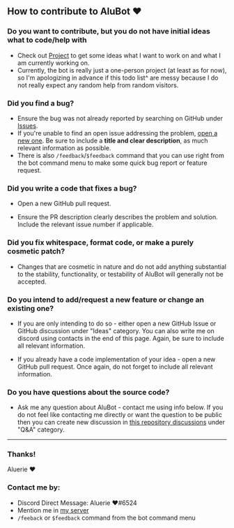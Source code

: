 ## How to contribute to AluBot ❤

### Do you want to contribute, but you do not have initial ideas what to code/help with

* Check out [Project](https://github.com/users/Aluerie/projects/8/views/1) to get some ideas what I want to work on 
and what I am currently working on. 
* Currently, the bot is really just a one-person project (at least as for now), 
so I'm apologizing in advance if this todo list^ are messy because 
I do not really expect any random help from random visitors.

### Did you find a bug?

* Ensure the bug was not already reported by searching on GitHub under 
[Issues](https://github.com/Aluerie/AluBot/issues).
* If you're unable to find an open issue addressing the problem, 
[open a new one](https://github.com/Aluerie/AluBot/issues/new). 
Be sure to include a **title and clear description**, as much relevant information as possible.
* There is also `/feedback`/`$feedback` command that you can use right from the bot command menu to make some quick
bug report or feature request.

### Did you write a code that fixes a bug?

* Open a new GitHub pull request.

* Ensure the PR description clearly describes the problem and solution. Include the relevant issue number if applicable.

### Did you fix whitespace, format code, or make a purely cosmetic patch?

* Changes that are cosmetic in nature and do not add anything substantial to the stability, functionality, 
or testability of AluBot will generally not be accepted.

### Do you intend to add/request a new feature or change an existing one?

* If you are only intending to do so - either open a new GitHub Issue or GitHub discussion under "Ideas" category. 
You can also write me on discord using contacts in the end of this page. 
Again, be sure to include all relevant information.

* If you already have a code implementation of your idea - open a new GitHub pull request. 
Once again, do not forget to include all relevant information.

### Do you have questions about the source code?

* Ask me any question about AluBot - contact me using info below. 
If you do not feel like contacting me directly or want the question to be public then you can create new discussion in
[this repository discussions](https://github.com/Aluerie/AluBot/discussions) 
under "Q&A" category.

---

### Thanks!

Aluerie ❤

### Contact me by:
* Discord Direct Message: Aluerie ❤#6524
* Mention me in [my server](https://discord.gg/K8FuDeP)
* `/feeback` or `$feedback` command from the bot command menu
